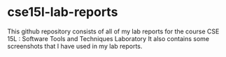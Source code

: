 # cse15l-lab-reports
This github repository consists of all of my lab reports for the course CSE 15L : Software Tools and Techniques Laboratory
It also contains some screenshots that I have used in my lab reports.
